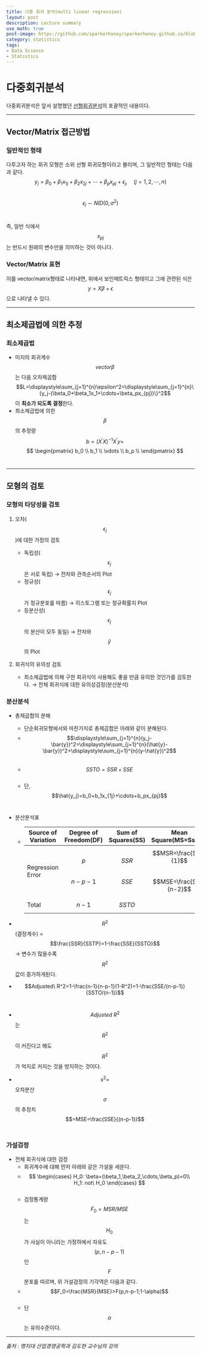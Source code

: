 ```yaml
---
title: 다중 회귀 분석(multi linear regression)
layout: post
description: Lecture summary
use_math: true
post-image: https://github.com/sparkerhoney/sparkerhoney.github.io/blob/master/_images/statistics.jpg?raw=true
category: statistics
tags:
- Data Science
- Statistics
---
```


# 다중회귀분석

다중회귀분석은 앞서 설명했던 [선형회귀분석](https://sparkerhoney.github.io/dm/Linear-regression/)의 포괄적인 내용이다.<br>

---

## Vector/Matrix 접근방법

### 일반적인 형태

다루고자 하는 회귀 모형은 소위 선형 회귀모형이라고 불리며, 그 일반적인 형태는 다음과 같다.<br>
$$y_j=\beta_0+\beta_1x_{1j}+\beta_2x_{2j}+\cdots+\beta_px_{pj}+\epsilon_j,\quad (j=1,2,\cdots,n)$$<br>
$$\epsilon_j \sim NID(0,\sigma^2)$$<br>

즉, 일반 식에서 $$x_{pj}$$는 반드시 원래의 변수만을 의미하는 것이 아니다.<br>

### Vector/Matrix 표현

이를 vector/matrix형태로 나타내면, 위에서 보인매트릭스 형태이고 그에 관련된 식은 <br>
$$y=X\beta+\epsilon$$으로 나타낼 수 있다.<br>

---

## 최소제곱법에 의한 추정

### 최소제곱법

- 미지의 회귀계수 $$vector\beta$$는 다음 오차제곱합<br>
$$L=\displaystyle\sum_{j=1}^{n}\epsilon^2=\displaystyle\sum_{j=1}^{n}\{y_j-(\beta_0+\beta_1x_1+\cdots+\beta_px_{pj})\}^2$$이 **최소가 되도록 결정**한다.<br>
- 최소제곱법에 의한 $$\beta$$의 추정량<br>
$$b=(X^\prime X)^{-1}X^\prime y=$$
$$
\begin{pmatrix}
   b_0 \\
   b_1 \\
   \vdots \\
   b_p \\
\end{pmatrix}
$$<br>

---

## 모형의 검토

### 모형의 타당성을 검토

1. 오차($$\epsilon_j$$)에 대한 가정의 검토
   - 독립성($$\epsilon_j$$은 서로 독립) $\rightarrow$ 잔차와 관측순서의 Plot
   - 정규성($$\epsilon_j$$가 정규분포를 따름) $\rightarrow$ 히스토그램 또는 정규확률지 Plot
   - 등분산성($$\epsilon_j$$의 분산이 모두 동일) $\rightarrow$ 잔차와 $$\hat{y}$$의 Plot<br>

2. 회귀식의 유의성 검토
   - 최소제곱법에 의해 구한 회귀식이 사용해도 좋을 만큼 유의한 것인가를 검토한다. $\rightarrow$ 전체 회귀식에 대한 유의성검정(분산분석)<br>

### 분산분석

- 총제곱합의 분해
  - 단순회귀모형에서와 마찬가지로 총제곱합은 아래와 같이 분해된다.<br>
  - $$\displaystyle\sum_{j=1}^{n}(y_j-\bar{y})^2=\displaystyle\sum_{j=1}^{n}(\hat{y}-\bar{y})^2+\displaystyle\sum_{j=1}^{n}(y-\hat{y})^2$$<br>
  - $$SSTO=SSR+SSE$$<br>
  - 단, $$\hat{y_j}=b_0+b_1x_{1j}+\cdots+b_px_{pj}$$<br>

- 분산분석표
  - |Source of Variation|Degree of Freedom(DF)|Sum of Squares(SS)|Mean Square(MS=Ss/DF)|$$F_0$$|
    |------|---|---|---|---|
    |Regression Error|$$p$$<br>$$n-p-1$$|$$SSR$$<br>$$SSE$$|$$MSR=\frac{SSR}{1}$$<br>$$MSE=\frac{SSE}{n-2}$$|$$\frac{MSR}{MSE}$$|
    |Total|$$n-1$$|$$SSTO$$|||<br>

- $$R^2$$ (결정계수) = $$\frac{SSR}{SSTP}=1-\frac{SSE}{SSTO}$$ $\rightarrow$ 변수가 많을수록 $$R^2$$값이 증가하게된다.<br>
- $$Adjusted\ R^2=1-\frac{n-1}{n-p-1}(1-R^2)=1-\frac{SSE/(n-p-1)}{SSTO/(n-1)}$$<br>
- $$Adjusted\ R^2$$는 $$R^2$$이 커진다고 해도 $$R^2$$가 억지로 커지는 것을 방지하는 것이다.<br>
- $$s^2=$$오차분산$$\sigma$$의 추정치 $$=MSE=\frac{SSE}{(n-p-1)}$$<br>

### 가설검정

- 전체 회귀식에 대한 검정
  - 회귀계수에 대해 먼저 아래와 같은 가설을 세운다.<br>
  - $$
    \begin{cases}
      H_0: \beta=(\beta_1,\beta_2,\cdots,\beta_p)=0\\
      H_1: not\ H_0
    \end{cases}
    $$<br>
  - 검정통계량 $$F_0=MSR/MSE$$는 $$H_0$$가 사실이 아니라는 가정하에서 자유도 $$(p, n-p-1)$$인 $$F$$분포를 따르며, 위 가설검정의 기각역은 다음과 같다.<br>
  - $$F_0=\frac{MSR}{MSE}>F(p,n-p-1;1-\alpha)$$<br>
  - 단 $$\alpha$$는 유의수준이다.<br>

---

*출처 : 명지대 산업경영공학과 김도현 교수님의 강의*
